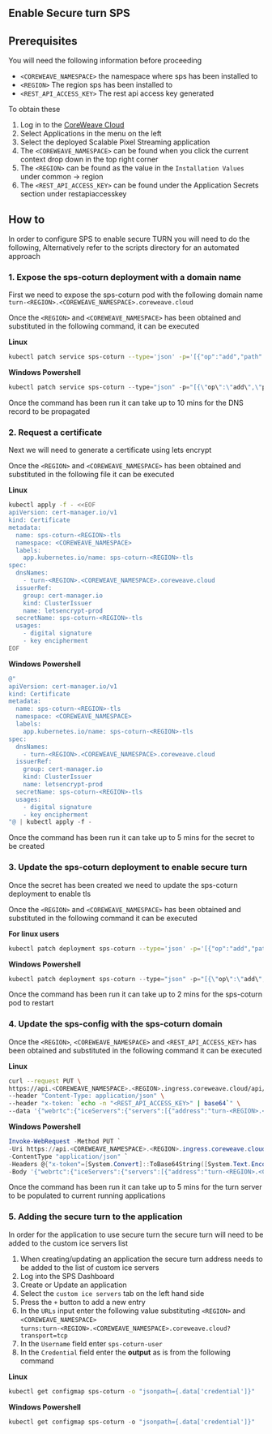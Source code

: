 ## Enable Secure turn SPS

## Prerequisites

You will need the following information before proceeding

- `<COREWEAVE_NAMESPACE>` the namespace where sps has been installed to
- `<REGION>` The region sps has been installed to
- `<REST_API_ACCESS_KEY>` The rest api access key generated

To obtain these

1. Log in to the [CoreWeave Cloud](https://cloud.coreweave.com/login)
2. Select Applications in the menu on the left
3. Select the deployed Scalable Pixel Streaming application
4. The `<COREWEAVE_NAMESPACE>` can be found when you click the current context drop down in the top right corner
5. The `<REGION>` can be found as the value in the `Installation Values` under common -> region
6. The `<REST_API_ACCESS_KEY>` can be found under the Application Secrets section under restapiaccesskey

## How to 

In order to configure SPS to enable secure TURN you will need to do the following, Alternatively refer to the scripts directory for an automated approach

### 1. Expose the sps-coturn deployment with a domain name

First we need to expose the sps-coturn pod with the following domain name `turn-<REGION>.<COREWEAVE_NAMESPACE>.coreweave.cloud`

Once the `<REGION>` and `<COREWEAVE_NAMESPACE>` has been obtained and substituted in the following command, it can be executed

**Linux**
```bash
kubectl patch service sps-coturn --type='json' -p='[{"op":"add","path":"/metadata/annotations/external-dns.alpha.kubernetes.io~1hostname","value":"turn-<REGION>.<COREWEAVE_NAMESPACE>.coreweave.cloud"}]'
```

**Windows Powershell**
```powershell
kubectl patch service sps-coturn --type="json" -p="[{\"op\":\"add\",\"path\":\"/metadata/annotations/external-dns.alpha.kubernetes.io~1hostname\",\"value\":\"turn-<REGION>.<COREWEAVE_NAMESPACE>.coreweave.cloud\"}]"
```

Once the command has been run it can take up to 10 mins for the DNS record to be propagated

### 2. Request a certificate

Next we will need to generate a certificate using lets encrypt

Once the `<REGION>` and `<COREWEAVE_NAMESPACE>` has been obtained and substituted in the following file it can be executed

**Linux**
```bash
kubectl apply -f - <<EOF
apiVersion: cert-manager.io/v1
kind: Certificate
metadata:
  name: sps-coturn-<REGION>-tls
  namespace: <COREWEAVE_NAMESPACE>
  labels:
    app.kubernetes.io/name: sps-coturn-<REGION>-tls
spec:
  dnsNames:
    - turn-<REGION>.<COREWEAVE_NAMESPACE>.coreweave.cloud
  issuerRef:
    group: cert-manager.io
    kind: ClusterIssuer
    name: letsencrypt-prod
  secretName: sps-coturn-<REGION>-tls
  usages:
    - digital signature
    - key encipherment
EOF
```

**Windows Powershell**
```powershell
@"
apiVersion: cert-manager.io/v1
kind: Certificate
metadata:
  name: sps-coturn-<REGION>-tls
  namespace: <COREWEAVE_NAMESPACE>
  labels:
    app.kubernetes.io/name: sps-coturn-<REGION>-tls
spec:
  dnsNames:
    - turn-<REGION>.<COREWEAVE_NAMESPACE>.coreweave.cloud
  issuerRef:
    group: cert-manager.io
    kind: ClusterIssuer
    name: letsencrypt-prod
  secretName: sps-coturn-<REGION>-tls
  usages:
    - digital signature
    - key encipherment
"@ | kubectl apply -f -
```
Once the command has been run it can take up to 5 mins for the secret to be created


### 3. Update the sps-coturn deployment to enable secure turn

Once the secret has been created we need to update the sps-coturn deployment to enable tls

Once the `<REGION>` and `<COREWEAVE_NAMESPACE>` has been obtained and substituted in the following command it can be executed

**For linux users**
```bash
kubectl patch deployment sps-coturn --type='json' -p='[{"op":"add","path":"/spec/template/spec/containers/0/volumeMounts","value":[{"name":"coturn-certs","readOnly":true,"mountPath":"/certs"}]},{"op":"add","path":"/spec/template/spec/volumes","value":[{"name":"coturn-certs","secret":{"secretName":"sps-coturn-<REGION>-tls"}}]},{"op":"replace","path":"/spec/template/spec/initContainers/0/env","value":[{"name":"EXTERNAL_IP","value":"turn-<REGION>.<COREWEAVE_NAMESPACE>.coreweave.cloud"},{"name":"PORT","value":"443"},{"name":"NAMESPACE","valueFrom":{"fieldRef":{"apiVersion":"v1","fieldPath":"metadata.namespace"}}},{"name":"CREDENTIAL","valueFrom":{"configMapKeyRef":{"name":"sps-coturn","key":"credential"}}}]},{"op":"replace","path":"/spec/template/spec/containers/0/args","value":["--log-file=stdout","--external-ip=$(HOST_IP)","--listening-ip=$(HOST_IP)","--relay-ip=$(HOST_IP)","--user=sps-coturn-user:$(CREDENTIAL)","--server-name=turnserver","--fingerprint","--listening-port=443","--tls-listening-port=443","--min-port=49152","--max-port=65535","--verbose","--realm=PixelStreaming","--lt-cred-mech","--no-multicast-peers","--denied-peer-ip=0.0.0.0-0.255.255.255","--denied-peer-ip=100.64.0.0-100.127.255.255","--denied-peer-ip=127.0.0.0-127.255.255.255","--denied-peer-ip=169.254.0.0-169.254.255.255","--denied-peer-ip=172.16.0.0-172.31.255.255","--denied-peer-ip=192.0.0.0-192.0.0.255","--denied-peer-ip=192.0.2.0-192.0.2.255","--denied-peer-ip=192.88.99.0-192.88.99.255","--denied-peer-ip=198.18.0.0-198.19.255.255","--denied-peer-ip=198.51.100.0-198.51.100.255","--denied-peer-ip=203.0.113.0-203.0.113.255","--denied-peer-ip=240.0.0.0-255.255.255.255","--cert /certs/tls.crt","--pkey /certs/tls.key"]},{"op":"replace","path":"/spec/template/spec/containers/0/env","value":[{"name":"PORT","value":"443"},{"name":"HOST_IP","valueFrom":{"fieldRef":{"apiVersion":"v1","fieldPath":"status.podIP"}}},{"name":"NAMESPACE","valueFrom":{"fieldRef":{"apiVersion":"v1","fieldPath":"metadata.namespace"}}},{"name":"CREDENTIAL","valueFrom":{"configMapKeyRef":{"name":"sps-coturn","key":"credential"}}}]}]'
```

**Windows Powershell**
```powershell
kubectl patch deployment sps-coturn --type="json" -p="[{\"op\":\"add\",\"path\":\"/spec/template/spec/containers/0/volumeMounts\",\"value\":[{\"name\":\"coturn-certs\",\"readOnly\":true,\"mountPath\":\"/certs\"}]},{\"op\":\"add\",\"path\":\"/spec/template/spec/volumes\",\"value\":[{\"name\":\"coturn-certs\",\"secret\":{\"secretName\":\"sps-coturn-<REGION>-tls\"}}]},{\"op\":\"replace\",\"path\":\"/spec/template/spec/initContainers/0/env\",\"value\":[{\"name\":\"EXTERNAL_IP\",\"value\":\"turn-<REGION>.<COREWEAVE_NAMESPACE>.coreweave.cloud\"},{\"name\":\"PORT\",\"value\":\"443\"},{\"name\":\"NAMESPACE\",\"valueFrom\":{\"fieldRef\":{\"apiVersion\":\"v1\",\"fieldPath\":\"metadata.namespace\"}}},{\"name\":\"CREDENTIAL\",\"valueFrom\":{\"configMapKeyRef\":{\"name\":\"sps-coturn\",\"key\":\"credential\"}}}]},{\"op\":\"replace\",\"path\":\"/spec/template/spec/containers/0/args\",\"value\":[\"--log-file=stdout\",\"--external-ip=$(HOST_IP)\",\"--listening-ip=$(HOST_IP)\",\"--relay-ip=$(HOST_IP)\",\"--user=sps-coturn-user:$(CREDENTIAL)\",\"--server-name=turnserver\",\"--fingerprint\",\"--listening-port=443\",\"--tls-listening-port=443\",\"--min-port=49152\",\"--max-port=65535\",\"--verbose\",\"--realm=PixelStreaming\",\"--lt-cred-mech\",\"--no-multicast-peers\",\"--denied-peer-ip=0.0.0.0-0.255.255.255\",\"--denied-peer-ip=100.64.0.0-100.127.255.255\",\"--denied-peer-ip=127.0.0.0-127.255.255.255\",\"--denied-peer-ip=169.254.0.0-169.254.255.255\",\"--denied-peer-ip=172.16.0.0-172.31.255.255\",\"--denied-peer-ip=192.0.0.0-192.0.0.255\",\"--denied-peer-ip=192.0.2.0-192.0.2.255\",\"--denied-peer-ip=192.88.99.0-192.88.99.255\",\"--denied-peer-ip=198.18.0.0-198.19.255.255\",\"--denied-peer-ip=198.51.100.0-198.51.100.255\",\"--denied-peer-ip=203.0.113.0-203.0.113.255\",\"--denied-peer-ip=240.0.0.0-255.255.255.255\",\"--cert /certs/tls.crt\",\"--pkey /certs/tls.key\"]},{\"op\":\"replace\",\"path\":\"/spec/template/spec/containers/0/env\",\"value\":[{\"name\":\"PORT\",\"value\":\"443\"},{\"name\":\"HOST_IP\",\"valueFrom\":{\"fieldRef\":{\"apiVersion\":\"v1\",\"fieldPath\":\"status.podIP\"}}},{\"name\":\"NAMESPACE\",\"valueFrom\":{\"fieldRef\":{\"apiVersion\":\"v1\",\"fieldPath\":\"metadata.namespace\"}}},{\"name\":\"CREDENTIAL\",\"valueFrom\":{\"configMapKeyRef\":{\"name\":\"sps-coturn\",\"key\":\"credential\"}}}]}]"
```

Once the command has been run it can take up to 2 mins for the sps-coturn pod to restart

### 4. Update the sps-config with the sps-coturn domain

Once the `<REGION>`, `<COREWEAVE_NAMESPACE>` and `<REST_API_ACCESS_KEY>` has been obtained and substituted in the following command it can be executed

**Linux**
```bash
curl --request PUT \
https://api.<COREWEAVE_NAMESPACE>.<REGION>.ingress.coreweave.cloud/api/v1/config \
--header "Content-Type: application/json" \
--header "x-token: `echo -n "<REST_API_ACCESS_KEY>" | base64`" \
--data '{"webrtc":{"iceServers":{"servers":[{"address":"turn-<REGION>.<COREWEAVE_NAMESPACE>.coreweave.cloud","port":443}]}}}'
```

**Windows Powershell**
```powershell
Invoke-WebRequest -Method PUT `
-Uri https://api.<COREWEAVE_NAMESPACE>.<REGION>.ingress.coreweave.cloud/api/v1/config `
-ContentType "application/json" `
-Headers @{"x-token"=[System.Convert]::ToBase64String([System.Text.Encoding]::UTF8.GetBytes("<REST_API_ACCESS_KEY>"))} `
-Body '{"webrtc":{"iceServers":{"servers":[{"address":"turn-<REGION>.<COREWEAVE_NAMESPACE>.coreweave.cloud","port":443}]}}}'
```

Once the command has been run it can take up to 5 mins for the turn server to be populated to current running applications

### 5. Adding the secure turn to the application

In order for the application to use secure turn the secure turn will need to be added to the custom ice servers list

1. When creating/updating an application the secure turn address needs to be added to the list of custom ice servers
2. Log into the SPS Dashboard
3. Create or Update an application
4. Select the `custom ice servers` tab on the left hand side
5. Press the `+` button to add a new entry
6. In the `URLs` input enter the following value substituting `<REGION>` and `<COREWEAVE_NAMESPACE>`  
`turns:turn-<REGION>.<COREWEAVE_NAMESPACE>.coreweave.cloud?transport=tcp`
7. In the `Username` field enter `sps-coturn-user`
8. In the `Credential` field enter the **output** as is from the following command

**Linux**
```bash
kubectl get configmap sps-coturn -o "jsonpath={.data['credential']}"
```

**Windows Powershell**
```powershell
kubectl get configmap sps-coturn -o "jsonpath={.data['credential']}"
```
